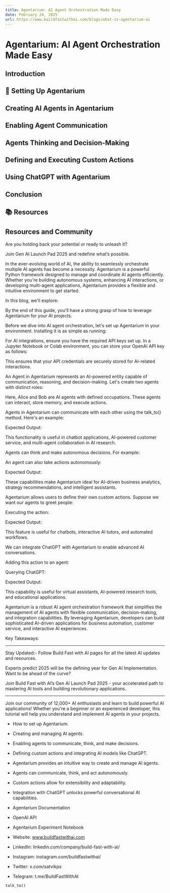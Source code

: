 ```yaml
---
title: Agentarium: AI Agent Orchestration Made Easy
date: February 24, 2025
url: https://www.buildfastwithai.com/blogs/what-is-agentarium-ai
---
```


# Agentarium: AI Agent Orchestration Made Easy

## Introduction

## 🚀 Setting Up Agentarium

## Creating AI Agents in Agentarium

## Enabling Agent Communication

## Agents Thinking and Decision-Making

## Defining and Executing Custom Actions

## Using ChatGPT with Agentarium

## Conclusion

## 📚 Resources

## Resources and Community

Are you holding back your potential or ready to unleash it?

Join Gen AI Launch Pad 2025 and redefine what’s possible.

In the ever-evolving world of AI, the ability to seamlessly orchestrate multiple AI agents has become a necessity. Agentarium is a powerful Python framework designed to manage and coordinate AI agents efficiently. Whether you're building autonomous systems, enhancing AI interactions, or developing multi-agent applications, Agentarium provides a flexible and intuitive environment to get started.

In this blog, we'll explore:

By the end of this guide, you'll have a strong grasp of how to leverage Agentarium for your AI projects.

Before we dive into AI agent orchestration, let's set up Agentarium in your environment. Installing it is as simple as running:

For AI integrations, ensure you have the required API keys set up. In a Jupyter Notebook or Colab environment, you can store your OpenAI API key as follows:

This ensures that your API credentials are securely stored for AI-related interactions.

An Agent in Agentarium represents an AI-powered entity capable of communication, reasoning, and decision-making. Let's create two agents with distinct roles:

Here, Alice and Bob are AI agents with defined occupations. These agents can interact, store memory, and execute actions.

Agents in Agentarium can communicate with each other using the talk_to() method. Here's an example:

Expected Output:

This functionality is useful in chatbot applications, AI-powered customer service, and multi-agent collaboration in AI research.

Agents can think and make autonomous decisions. For example:

An agent can also take actions autonomously:

Expected Output:

These capabilities make Agentarium ideal for AI-driven business analytics, strategy recommendations, and intelligent assistants.

Agentarium allows users to define their own custom actions. Suppose we want our agents to greet people:

Executing the action:

Expected Output:

This feature is useful for chatbots, interactive AI tutors, and automated workflows.

We can integrate ChatGPT with Agentarium to enable advanced AI conversations.

Adding this action to an agent:

Querying ChatGPT:

Expected Output:

This capability is useful for virtual assistants, AI-powered research tools, and educational applications.

Agentarium is a robust AI agent orchestration framework that simplifies the management of AI agents with flexible communication, decision-making, and integration capabilities. By leveraging Agentarium, developers can build sophisticated AI-driven applications for business automation, customer service, and interactive AI experiences.

Key Takeaways:

---------------------------

Stay Updated:- Follow Build Fast with AI pages for all the latest AI updates and resources.

Experts predict 2025 will be the defining year for Gen AI Implementation. Want to be ahead of the curve?

Join Build Fast with AI’s Gen AI Launch Pad 2025 - your accelerated path to mastering AI tools and building revolutionary applications.

---------------------------

Join our community of 12,000+ AI enthusiasts and learn to build powerful AI applications! Whether you're a beginner or an experienced developer, this tutorial will help you understand and implement AI agents in your projects.

* How to set up Agentarium.
* Creating and managing AI agents.
* Enabling agents to communicate, think, and make decisions.
* Defining custom actions and integrating AI models like ChatGPT.

* Agentarium provides an intuitive way to create and manage AI agents.
* Agents can communicate, think, and act autonomously.
* Custom actions allow for extensibility and adaptability.
* Integration with ChatGPT unlocks powerful conversational AI capabilities.

* Agentarium Documentation
* OpenAI API
* Agentarium Experiment Notebook

* Website: www.buildfastwithai.com
* LinkedIn: linkedin.com/company/build-fast-with-ai/
* Instagram: instagram.com/buildfastwithai/
* Twitter: x.com/satvikps
* Telegram: t.me/BuildFastWithAI

```
talk_to()
```

